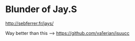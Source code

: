 # Blunder of Jay.S

http://sebferrer.fr/jays/

Way better than this --> https://github.com/va1erian/isuucc
